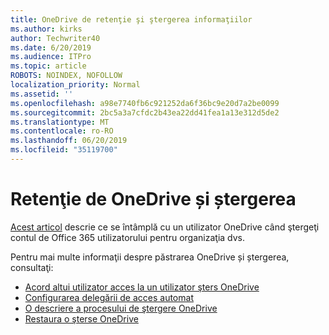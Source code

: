 ```yaml
---
title: OneDrive de retenţie şi ştergerea informaţiilor
ms.author: kirks
author: Techwriter40
ms.date: 6/20/2019
ms.audience: ITPro
ms.topic: article
ROBOTS: NOINDEX, NOFOLLOW
localization_priority: Normal
ms.assetid: ''
ms.openlocfilehash: a98e7740fb6c921252da6f36bc9e20d7a2be0099
ms.sourcegitcommit: 2bc5a3a7cfdc2b43ea22dd41fea1a13e312d5de2
ms.translationtype: MT
ms.contentlocale: ro-RO
ms.lasthandoff: 06/20/2019
ms.locfileid: "35119700"
---
```

# <a name="onedrive-retention-and-deletion"></a>Retenţie de OneDrive și ștergerea

[Acest articol](https://docs.microsoft.com/onedrive/restore-deleted-onedrive) descrie ce se întâmplă cu un utilizator OneDrive când ştergeţi contul de Office 365 utilizatorului pentru organizaţia dvs.

Pentru mai multe informaţii despre păstrarea OneDrive și ștergerea, consultaţi:

- [Acord altui utilizator acces la un utilizator şters OneDrive](https://docs.microsoft.com/onedrive/retention-and-deletion#give-another-user-access-to-a-deleted-users-onedrive)
- [Configurarea delegării de acces automat](https://docs.microsoft.com/onedrive/retention-and-deletion#configure-automatic-access-delegation)
- [O descriere a procesului de ştergere OneDrive](https://docs.microsoft.com/onedrive/retention-and-deletion#the-onedrive-deletion-process)
- [Restaura o şterse OneDrive](https://docs.microsoft.com/onedrive/retention-and-deletion#configure-automatic-access-delegation)